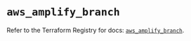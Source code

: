 # `aws_amplify_branch`

Refer to the Terraform Registry for docs: [`aws_amplify_branch`](https://registry.terraform.io/providers/hashicorp/aws/5.43.0/docs/resources/amplify_branch).
